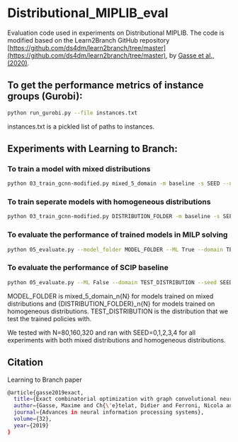 # Distributional_MIPLIB_eval

Evaluation code used in experiments on Distributional MIPLIB. The code is modified based on the Learn2Branch GitHub repository [https://github.com/ds4dm/learn2branch/tree/master](https://github.com/ds4dm/learn2branch/tree/master), by [Gasse et al., (2020)](https://arxiv.org/abs/1906.01629).

## To get the performance metrics of instance groups (Gurobi):
```bash
python run_gurobi.py --file instances.txt
```
instances.txt is a pickled list of paths to instances.

## Experiments with Learning to Branch:
### To train a model with mixed distributions
```bash
python 03_train_gcnn-modified.py mixed_5_domain -m baseline -s SEED --n_samples_per_domain N
```
### To train seperate models with homogeneous distributions 
```bash
python 03_train_gcnn-modified.py DISTRIBUTION_FOLDER -m baseline -s SEED --n_samples_per_domain N
```


### To evaluate the performance of trained models in MILP solving
```bash
python 05_evaluate.py --model_folder MODEL_FOLDER --ML True --domain TEST_DISTRIBUTION --seed SEED --save_folder SAVE_PATH
```
### To evaluate the performance of SCIP baseline
```bash
python 05_evaluate.py --ML False --domain TEST_DISTRIBUTION --seed SEED --save_folder SAVE_PATH
```

MODEL_FOLDER is mixed_5_domain_n{N} for models trained on mixed distributions and {DISTRIBUTION_FOLDER}_n{N} for models trained on homogeneous distributions. TEST_DISTRIBUTION is the distribution that we test the trained policies with.

We tested with N=80,160,320 and ran with SEED=0,1,2,3,4 for all experiments with both mixed distributions and homogeneous distributions.

## Citation
Learning to Branch paper
```bash
@article{gasse2019exact,
  title={Exact combinatorial optimization with graph convolutional neural networks},
  author={Gasse, Maxime and Ch{\'e}telat, Didier and Ferroni, Nicola and Charlin, Laurent and Lodi, Andrea},
  journal={Advances in neural information processing systems},
  volume={32},
  year={2019}
}
```
